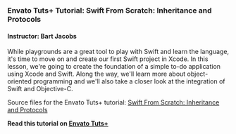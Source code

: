 ### Envato Tuts+ Tutorial: Swift From Scratch: Inheritance and Protocols

#### Instructor: Bart Jacobs

While playgrounds are a great tool to play with Swift and learn the language, it's time to move on and create our first Swift project in Xcode. In this lesson, we're going to create the foundation of a simple to-do application using Xcode and Swift. Along the way, we'll learn more about object-oriented programming and we'll also take a closer look at the integration of Swift and Objective-C.

Source files for the Envato Tuts+ tutorial: [Swift From Scratch: Inheritance and Protocols](https://code.tutsplus.com/tutorials/swift-from-scratch-inheritance-and-protocols--cms-23334)

**Read this tutorial on [Envato Tuts+](https://code.tutsplus.com)**
